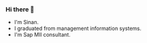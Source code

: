 ### Hi there 👋

- I'm Sinan.
- I graduated from management information systems.
- I'm Sap MII consultant.


